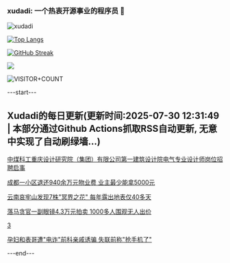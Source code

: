 ### xudadi: 一个热衷开源事业的程序员 👋

![xudadi](https://github-readme-stats-git-masterorgs-github-readme-stats-team.vercel.app/api?username=xudadi)

[![Top Langs](https://github-readme-stats.vercel.app/api/top-langs/?username=xudadi)](https://github.com/anuraghazra/github-readme-stats)

[![GitHub Streak](https://streak-stats.demolab.com?user=xudadi&locale=zh_Hans)](https://git.io/streak-stats)

![](https://raw.githubusercontent.com/xudadi/xudadi/main/assets/github-contribution-grid-snake.svg)

![VISITOR+COUNT](https://komarev.com/ghpvc/?username=xudadi&label=VISITOR+COUNT)


---start---

## Xudadi的每日更新(更新时间:2025-07-30 12:31:49 | 本部分通过Github Actions抓取RSS自动更新, 无意中实现了自动刷绿墙...)

[中煤科工重庆设计研究院（集团）有限公司第一建筑设计院电气专业设计师岗位招聘启事](https://www.gongkaoleida.com/article/2538979)

[成都一小区退还940余万元物业费 业主最少能拿5000元](https://m.163.com/news/article/K5N1J6IQ0512B07B.html)

[云南哀牢山发现7株"冥界之花" 每年露出地表仅40多天](https://m.163.com/news/article/K5LN65J1051492T3.html)

[落马贪官一副眼镜4.3万元拍卖 1000多人围观无人出价](https://m.163.com/news/article/K5MUV2HF053469LG.html)

[3](https://m.163.com/touch/news/sub/domestic)

[孕妇和表哥遭"电诈"前科亲戚诱骗 失联前称"抢手机了"](https://m.163.com/news/article/K5LUSBDL053469LG.html)

---end---
